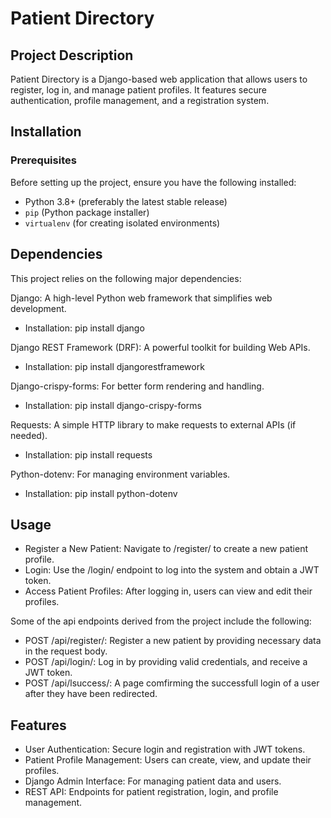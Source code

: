 # Patient Directory

## Project Description
Patient Directory is a Django-based web application that allows users to register, log in, and manage patient profiles. 
It features secure authentication, profile management, and a registration system.

## Installation

### Prerequisites

Before setting up the project, ensure you have the following installed:

- Python 3.8+ (preferably the latest stable release)
- `pip` (Python package installer)
- `virtualenv` (for creating isolated environments)

## Dependencies
This project relies on the following major dependencies:

Django: A high-level Python web framework that simplifies web development.

- Installation: pip install django

Django REST Framework (DRF): A powerful toolkit for building Web APIs.

- Installation: pip install djangorestframework

Django-crispy-forms: For better form rendering and handling.

- Installation: pip install django-crispy-forms

Requests: A simple HTTP library to make requests to external APIs (if needed).

- Installation: pip install requests

Python-dotenv: For managing environment variables.

- Installation: pip install python-dotenv

## Usage
- Register a New Patient: Navigate to /register/ to create a new patient profile.
- Login: Use the /login/ endpoint to log into the system and obtain a JWT token.
- Access Patient Profiles: After logging in, users can view and edit their profiles.

Some of the api endpoints derived from the project include the following:

- POST /api/register/: Register a new patient by providing necessary data in the request body.
- POST /api/login/: Log in by providing valid credentials, and receive a JWT token.
- POST /api/lsuccess/: A page comfirming the successfull login of a user after they have been redirected.

## Features
- User Authentication: Secure login and registration with JWT tokens.
- Patient Profile Management: Users can create, view, and update their profiles.
- Django Admin Interface: For managing patient data and users.
- REST API: Endpoints for patient registration, login, and profile management.

